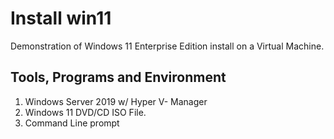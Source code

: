 <h1>Install win11</h1>

<p>Demonstration of Windows 11 Enterprise Edition install on a Virtual Machine. 

<h2> Tools, Programs and Environment</h2>
<ol>
  <li>Windows Server 2019 w/ Hyper V- Manager</li>
  <li>Windows 11 DVD/CD ISO File.
  <li>Command Line prompt</li>
</ol>
